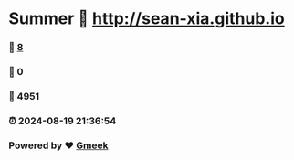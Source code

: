 # Summer :link: http://sean-xia.github.io 
### :page_facing_up: [8](http://sean-xia.github.io/tag.html) 
### :speech_balloon: 0 
### :hibiscus: 4951 
### :alarm_clock: 2024-08-19 21:36:54 
### Powered by :heart: [Gmeek](https://github.com/Meekdai/Gmeek)
